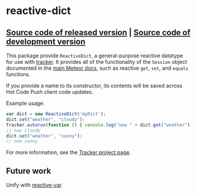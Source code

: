 # reactive-dict
[Source code of released version](https://github.com/meteor/meteor/tree/master/packages/reactive-dict) | [Source code of development version](https://github.com/meteor/meteor/tree/master/packages/reactive-dict)
---

This package provide `ReactiveDict`, a general-purpose reactive
datatype for use with
[tracker](https://atmospherejs.com/meteor/tracker). It provides all of
the functionality of the `Session` object documented in the [main
Meteor docs](https://docs.meteor.com/#session), such as reactive
`get`, `set`, and `equals` functions.

If you provide a name to its constructor, its contents will be saved across Hot
Code Push client code updates.

Example usage:

```js
var dict = new ReactiveDict('myDict');
dict.set("weather", "cloudy");
Tracker.autorun(function () { console.log("now " + dict.get("weather")); });
// now cloudy
dict.set("weather", "sunny");
// now sunny
```

For more information, see the [Tracker project
page](https://www.meteor.com/tracker).

## Future work

Unify with [reactive-var](https://atmospherejs.com/meteor/reactive-var).
